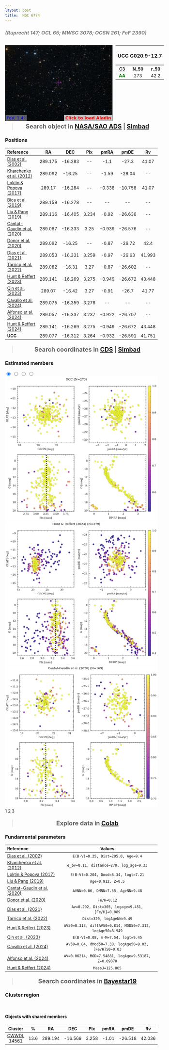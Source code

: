 ```yaml
---
layout: post
title:  NGC 6774
---
```

<h3><span style="color: #808080;"><i>(Ruprecht 147; OCL 65; MWSC 3078; OCSN 261; FoF 2390)</i></span></h3><div style="display: flex; justify-content: space-between; width:720px;height:250px">
<div style="text-align: center;">

<!-- Static image + data attributes for FOV and target -->
<img id="aladin_img"
     data-umami-event="aladin_load"
     src="https://raw.githubusercontent.com/ucc23/Q1N/main/plots/aladin/ngc6774.webp"
     alt="Click to load Aladin Lite" 
     style="width:355px;height:250px; cursor: pointer;"
     data-fov="1.407" 
     data-target="289.077 -16.312"/>
<!-- Div to contain Aladin Lite viewer -->
<div id="aladin-lite-div" style="width:355px;height:250px;display:none;"></div>
<!-- Aladin Lite script (will be loaded after the image is clicked) -->
<script src="{{ site.baseurl }}/scripts/aladin_load.js"></script>

</div>
<!-- Left block -->

<table style="width:355px;height:250px;">
  <!-- Row 1 (title) -->
  <tr>
    <td colspan="5"><h3>UCC G020.9-12.7</h3></td>
  </tr>
  <!-- Row 2 -->
  <tr>
    <th style="text-align: center;"><a href="https://ucc.ar/faq#what-is-the-c3-parameter" title="Combined class">C3</a></th>
    <th style="text-align: center;"><div title="Stars with membership probability >50%">N_50</div></th>
    <th style="text-align: center;"><div title="Radius that contains half the members [arcmin]">r_50</div></th>
  </tr>
  <!-- Row 3 -->
  <tr>
    <td style="text-align: center;"><span style="color: green; font-weight: bold;">A</span><span style="color: green; font-weight: bold;">A</span></td>
    <td style="text-align: center;">273</td>
    <td style="text-align: center;">42.2</td>
  </tr>
</table>
</div>

> <p style="text-align:center; font-weight: bold; font-size:20px">Search object in <a data-umami-event="nasa_search" href="https://ui.adsabs.harvard.edu/search/q=%20collection%3Aastronomy%20body%3A%22NGC%206774%22&sort=date%20desc%2C%20bibcode%20desc&p_=0" target="_blank">NASA/SAO ADS</a> | <a data-umami-event="simbad_search" href="https://simbad.cds.unistra.fr/simbad/sim-id-refs?Ident=ngc6774" target="_blank">Simbad</a></p>


### Positions

| Reference    | RA    | DEC   | Plx  | pmRA  | pmDE   |  Rv  |
| :---         | :---: | :---: | :---: | :---: | :---: | :---: |
|[Dias et al. (2002)](https://ui.adsabs.harvard.edu/abs/2002A%26A...389..871D) | 289.175 | -16.283 | -- | -1.1 | -27.3 | 41.07 |
|[Kharchenko et al. (2012)](https://ui.adsabs.harvard.edu/abs/2012A%26A...543A.156K) | 289.092 | -16.25 | -- | -1.59 | -28.04 | -- |
|[Loktin & Popova (2017)](https://ui.adsabs.harvard.edu/abs/2017AstBu..72..257L) | 289.17 | -16.284 | -- | -0.338 | -10.758 | 41.07 |
|[Bica et al. (2019)](https://ui.adsabs.harvard.edu/abs/2019AJ....157...12B) | 289.159 | -16.278 | -- | -- | -- | -- |
|[Liu & Pang (2019)](https://ui.adsabs.harvard.edu/abs/2019ApJS..245...32L) | 289.116 | -16.405 | 3.234 | -0.92 | -26.636 | -- |
|[Cantat-Gaudin et al. (2020)](https://ui.adsabs.harvard.edu/abs/2020A%26A...640A...1C) | 289.087 | -16.333 | 3.25 | -0.939 | -26.576 | -- |
|[Donor et al. (2020)](https://ui.adsabs.harvard.edu/abs/2020AJ....159..199D) | 289.092 | -16.25 | -- | -0.87 | -26.72 | 42.4 |
|[Dias et al. (2021)](https://ui.adsabs.harvard.edu/abs/2021MNRAS.504..356D) | 289.053 | -16.331 | 3.259 | -0.97 | -26.63 | 41.993 |
|[Tarricq et al. (2022)](https://ui.adsabs.harvard.edu/abs/2022A%26A...659A..59T) | 289.082 | -16.31 | 3.27 | -0.87 | -26.602 | -- |
|[Hunt & Reffert (2023)](https://ui.adsabs.harvard.edu/abs/2023A%26A...673A.114H) | 289.141 | -16.269 | 3.275 | -0.949 | -26.672 | 43.448 |
|[Qin et al. (2023)](https://ui.adsabs.harvard.edu/abs/2023ApJS..265...12Q) | 289.07 | -16.42 | 3.27 | -0.91 | -26.7 | 41.77 |
|[Cavallo et al. (2024)](https://ui.adsabs.harvard.edu/abs/2024AJ....167...12C) | 289.075 | -16.359 | 3.276 | -- | -- | -- |
|[Alfonso et al. (2024)](https://ui.adsabs.harvard.edu/abs/2024A%26A...689A..18A) | 289.057 | -16.337 | 3.237 | -0.922 | -26.707 | -- |
|[Hunt & Reffert (2024)](https://ui.adsabs.harvard.edu/abs/2024A%26A...686A..42H) | 289.141 | -16.269 | 3.275 | -0.949 | -26.672 | 43.448 |
| **UCC** |289.077 | -16.312 | 3.264 | -0.932 | -26.591 | 41.751 |

> <p style="text-align:center; font-weight: bold; font-size:20px">Search coordinates in <a data-umami-event="cds_coord_search" href="https://cdsportal.u-strasbg.fr/?target=289.077,-16.312" target="_blank">CDS</a> | <a data-umami-event="simbad_coord_search" href="https://simbad.cds.unistra.fr/mobile/object_list.html?coord=289.077%20-16.312&output=json&radius=5&userEntry=ngc6774" target="_blank">Simbad</a></p>

### Estimated members

<div class="carousel">
<input type="radio" name="radio-btn" id="slide1" checked>
<input type="radio" name="radio-btn" id="slide1">
<input type="radio" name="radio-btn" id="slide2">
<input type="radio" name="radio-btn" id="slide3">
<div class="slides">
<div class="slide">
<a href="https://raw.githubusercontent.com/ucc23/Q1N/main/plots/UCC/ngc6774.webp" target="_blank">
<img src="https://raw.githubusercontent.com/ucc23/Q1N/main/plots/UCC/ngc6774.webp" alt="NGC 6774 UCC">
</a>
</div>
<div class="slide">
<a href="https://raw.githubusercontent.com/ucc23/Q1N/main/plots/HUNT23/ngc6774.webp" target="_blank">
<img src="https://raw.githubusercontent.com/ucc23/Q1N/main/plots/HUNT23/ngc6774.webp" alt="NGC 6774 HUNT23">
</a>
</div>
<div class="slide">
<a href="https://raw.githubusercontent.com/ucc23/Q1N/main/plots/CANTAT20/ngc6774.webp" target="_blank">
<img src="https://raw.githubusercontent.com/ucc23/Q1N/main/plots/CANTAT20/ngc6774.webp" alt="NGC 6774 CANTAT20">
</a>
</div>
</div>
<div class="indicators">
<label for="slide1">1</label>
<label for="slide2">2</label>
<label for="slide3">3</label>
</div>
</div>


> <p style="text-align:center; font-weight: bold; font-size:20px">Explore data in <a data-umami-event="colab" href="https://colab.research.google.com/github/ucc23/ucc/blob/main/assets/notebook.ipynb" target="_blank">Colab</a></p>


### Fundamental parameters

| Reference |  Values |
| :---      |  :---:  |
| [Dias et al. (2002)](https://ui.adsabs.harvard.edu/abs/2002A%26A...389..871D) | `E(B-V)=0.25, Dist=295.0, Age=9.4` |
| [Kharchenko et al. (2012)](https://ui.adsabs.harvard.edu/abs/2012A%26A...543A.156K) | `e_bv=0.11, distance=270, log_age=9.33` |
| [Loktin & Popova (2017)](https://ui.adsabs.harvard.edu/abs/2017AstBu..72..257L) | `E(B-V)=0.204, Dmod=8.34, logt=7.21` |
| [Liu & Pang (2019)](https://ui.adsabs.harvard.edu/abs/2019ApJS..245...32L) | `Age=0.912, Z=0.5` |
| [Cantat-Gaudin et al. (2020)](https://ui.adsabs.harvard.edu/abs/2020A%26A...640A...1C) | `AVNN=0.06, DMNN=7.55, AgeNN=9.48` |
| [Donor et al. (2020)](https://ui.adsabs.harvard.edu/abs/2020AJ....159..199D) | `Fe/H=0.12` |
| [Dias et al. (2021)](https://ui.adsabs.harvard.edu/abs/2021MNRAS.504..356D) | `Av=0.292, Dist=305, logage=9.451, [Fe/H]=0.089` |
| [Tarricq et al. (2022)](https://ui.adsabs.harvard.edu/abs/2022A%26A...659A..59T) | `Dist=320, logAgeNN=9.49` |
| [Hunt & Reffert (2023)](https://ui.adsabs.harvard.edu/abs/2023A%26A...673A.114H) | `AV50=0.313, diffAV50=0.814, MOD50=7.312, logAge50=8.949` |
| [Qin et al. (2023)](https://ui.adsabs.harvard.edu/abs/2023ApJS..265...12Q) | `E(B-V)=0.08, m-M=7.54, logt=9.45` |
| [Cavallo et al. (2024)](https://ui.adsabs.harvard.edu/abs/2024AJ....167...12C) | `AV50=0.84, dMod50=7.38, logAge50=9.03, [Fe/H]50=0.03` |
| [Alfonso et al. (2024)](https://ui.adsabs.harvard.edu/abs/2024A%26A...689A..18A) | `AV=0.06214, MOD=7.54881, logAge=9.53187, Z=0.09078` |
| [Hunt & Reffert (2024)](https://ui.adsabs.harvard.edu/abs/2024A%26A...686A..42H) | `MassJ=125.865` |

> <p style="text-align:center; font-weight: bold; font-size:20px">Search coordinates in <a data-umami-event="bayestar" href="http://argonaut.skymaps.info/query?lon=20.926%20&lat=-12.761&coordsys=gal&mapname=bayestar2019" target="_blank">Bayestar19</a></p>


### Cluster region

<html lang="en">
  <body>
    <center>
    <div id="plot-params"
         data-oc-name="ngc6774"
         data-ra-center="289.09"
         data-dec-center="-16.33"
         data-rad-deg="42.2"
         data-plx="3.264">
    </div>
    <div id="plot-container">
        <div id="plot"></div>
    </div>
    <script defer type="module" src="{{ site.baseurl }}/scripts/radec_scatter.js"></script>
    </center>
  </body>
</html>
<br>


#### Objects with shared members

| Cluster | <span title="Percentage of members that this OC shares with the ones listed">%</span>   | RA   | DEC   | Plx   | pmRA  | pmDE  | Rv    |
| :---:   | :-: |:---: | :---: | :---: | :---: | :---: | :---: |
|[CWWDL 14561](/_clusters/cwwdl14561/)| 13.6 | 289.194 | -16.569 | 3.258 | -1.01 | -26.518 | 42.036 |